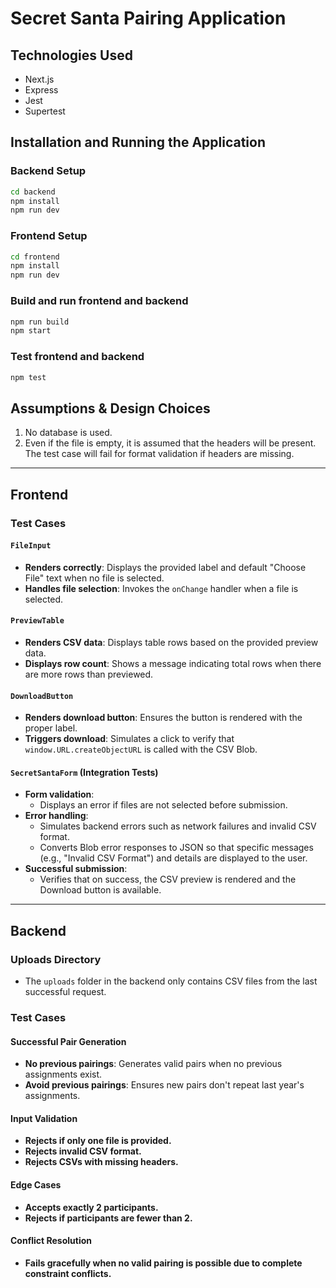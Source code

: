 # Secret Santa Pairing Application

## Technologies Used
- Next.js
- Express
- Jest
- Supertest

## Installation and Running the Application

### Backend Setup
```sh
cd backend
npm install
npm run dev
```

### Frontend Setup
```sh
cd frontend
npm install
npm run dev
```
### Build and run frontend and backend
```sh
npm run build
npm start
```
### Test frontend and backend
```sh
npm test
```
## Assumptions & Design Choices
1. No database is used.
2. Even if the file is empty, it is assumed that the headers will be present. The test case will fail for format validation if headers are missing.

---

## Frontend

### Test Cases
#### `FileInput`
- **Renders correctly**: Displays the provided label and default "Choose File" text when no file is selected.
- **Handles file selection**: Invokes the `onChange` handler when a file is selected.

#### `PreviewTable`
- **Renders CSV data**: Displays table rows based on the provided preview data.
- **Displays row count**: Shows a message indicating total rows when there are more rows than previewed.

#### `DownloadButton`
- **Renders download button**: Ensures the button is rendered with the proper label.
- **Triggers download**: Simulates a click to verify that `window.URL.createObjectURL` is called with the CSV Blob.

#### `SecretSantaForm` (Integration Tests)
- **Form validation**:
  - Displays an error if files are not selected before submission.
- **Error handling**:
  - Simulates backend errors such as network failures and invalid CSV format.
  - Converts Blob error responses to JSON so that specific messages (e.g., "Invalid CSV Format") and details are displayed to the user.
- **Successful submission**:
  - Verifies that on success, the CSV preview is rendered and the Download button is available.

---

## Backend

### Uploads Directory
- The `uploads` folder in the backend only contains CSV files from the last successful request.

### Test Cases
#### **Successful Pair Generation**
- **No previous pairings**: Generates valid pairs when no previous assignments exist.
- **Avoid previous pairings**: Ensures new pairs don't repeat last year's assignments.

#### **Input Validation**
- **Rejects if only one file is provided.**
- **Rejects invalid CSV format.**
- **Rejects CSVs with missing headers.**

#### **Edge Cases**
- **Accepts exactly 2 participants.**
- **Rejects if participants are fewer than 2.**

#### **Conflict Resolution**
- **Fails gracefully when no valid pairing is possible due to complete constraint conflicts.**

